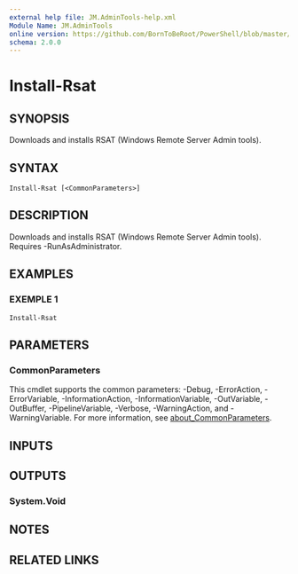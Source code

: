 ```yaml
---
external help file: JM.AdminTools-help.xml
Module Name: JM.AdminTools
online version: https://github.com/BornToBeRoot/PowerShell/blob/master/Documentation/Function/Get-WindowsProductKey.README.md
schema: 2.0.0
---
```


# Install-Rsat

## SYNOPSIS
Downloads and installs RSAT (Windows Remote Server Admin tools).

## SYNTAX

```
Install-Rsat [<CommonParameters>]
```

## DESCRIPTION
Downloads and installs RSAT (Windows Remote Server Admin tools).
Requires -RunAsAdministrator.

## EXAMPLES

### EXEMPLE 1
```
Install-Rsat
```

## PARAMETERS

### CommonParameters
This cmdlet supports the common parameters: -Debug, -ErrorAction, -ErrorVariable, -InformationAction, -InformationVariable, -OutVariable, -OutBuffer, -PipelineVariable, -Verbose, -WarningAction, and -WarningVariable. For more information, see [about_CommonParameters](http://go.microsoft.com/fwlink/?LinkID=113216).

## INPUTS

## OUTPUTS

### System.Void
## NOTES

## RELATED LINKS
